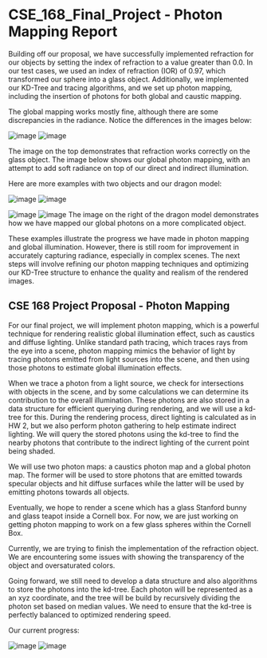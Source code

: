 # CSE_168_Final_Project - Photon Mapping Report

Building off our proposal, we have successfully implemented refraction for our objects by setting the index of refraction to a value greater than 0.0. In our test cases, we used an index of refraction (IOR) of 0.97, which transformed our sphere into a glass object. Additionally, we implemented our KD-Tree and tracing algorithms, and we set up photon mapping, including the insertion of photons for both global and caustic mapping.

The global mapping works mostly fine, although there are some discrepancies in the radiance. Notice the differences in the images below:

![image](one_glass_sphere.png)
![image](one_glass_sphere_photon.png)

The image on the top demonstrates that refraction works correctly on the glass object. The image below shows our global photon mapping, with an attempt to add soft radiance on top of our direct and indirect illumination.

Here are more examples with two objects and our dragon model:

![image](two_glass_sphere.png)
![image](two_glass_sphere_photon.png)

![image](dragon.png)
![image](dragon_photon.png)
The image on the right of the dragon model demonstrates how we have mapped our global photons on a more complicated object.

These examples illustrate the progress we have made in photon mapping and global illumination. However, there is still room for improvement in accurately capturing radiance, especially in complex scenes. The next steps will involve refining our photon mapping techniques and optimizing our KD-Tree structure to enhance the quality and realism of the rendered images.



## CSE 168 Project Proposal - Photon Mapping

For our final project, we will implement photon mapping, which is a powerful technique for rendering realistic global illumination effect, such as caustics and diffuse lighting. Unlike standard path tracing, which traces rays from the eye into a scene, photon mapping mimics the  behavior of light by tracing photons emitted from light sources into the scene, and then using those photons to estimate global illumination effects. 

When we trace a photon from a light source, we check for intersections with objects in the scene, and by some calculations we can determine its contribution to the overall illumination. These photons are also stored in a data structure for efficient querying during rendering, and we will use a kd-tree for this. During the rendering process, direct lighting is calculated as in HW 2, but we also perform photon gathering to help estimate indirect lighting. We will query the stored photons using the kd-tree to find the nearby photons that contribute to the indirect lighting of the current point being shaded. 

We will use two photon maps: a caustics photon map and a global photon map. The former will be used to store photons that are emitted towards specular objects and hit diffuse surfaces while the latter will be used by emitting photons towards all objects.

Eventually, we hope to render a scene which has a glass Stanford bunny and glass teapot inside a Cornell box. For now, we are just working on getting photon mapping to work on a few glass spheres within the Cornell Box. 

Currently, we are trying to finish the implementation of the refraction object. We are encountering some issues with showing the transparency of the object and oversaturated colors.

Going forward, we still need to develop a data structure and also algorithms to store the photons into the kd-tree. Each photon will be represented as a an xyz coordinate, and the tree will be build by recursively dividing the photon set based on median values. We need to ensure that the kd-tree is perfectly balanced to optimized rendering speed. 


Our current progress: 

![image](glass.png)
![image](glass_no_plane.png)
